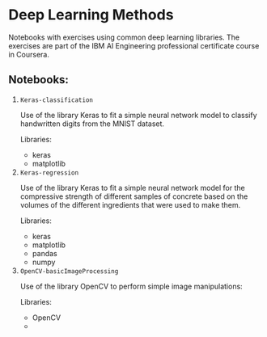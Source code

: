 # Deep Learning Methods

Notebooks with exercises using common deep learning libraries. The exercises are part of the IBM AI Engineering professional certificate course in Coursera.

## Notebooks:

<ol>

<li><code>Keras-classification</code></li>

Use of the library Keras to fit a simple neural network model to classify handwritten digits from the MNIST dataset.

Libraries:

- keras
- matplotlib

<li><code>Keras-regression</code></li>

Use of the library Keras to fit a simple neural network model for the compressive strength of different samples of concrete based on the volumes of the different ingredients that were used to make them.

Libraries:

- keras
- matplotlib
- pandas
- numpy

<li><code>OpenCV-basicImageProcessing</code></li>

Use of the library OpenCV to perform simple image manipulations:

Libraries:

- OpenCV
-

</ol>
